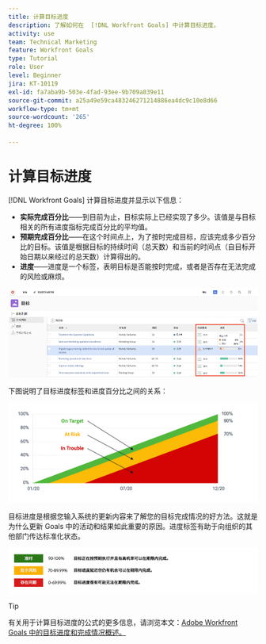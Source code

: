 ```yaml
---
title: 计算目标进度
description: 了解如何在  [!DNL Workfront Goals] 中计算目标进度。
activity: use
team: Technical Marketing
feature: Workfront Goals
type: Tutorial
role: User
level: Beginner
jira: KT-10119
exl-id: fa7aba9b-503e-4fad-93ee-9b709a839e11
source-git-commit: a25a49e59ca483246271214886ea4dc9c10e8d66
workflow-type: tm+mt
source-wordcount: '265'
ht-degree: 100%

---
```


# 计算目标进度

[!DNL Workfront Goals] 计算目标进度并显示以下信息：

* **实际完成百分比**——到目前为止，目标实际上已经实现了多少。该值是与目标相关的所有进度指标完成百分比的平均值。
* **预期完成百分比**——在这个时间点上，为了按时完成目标，应该完成多少百分比的目标。该值是根据目标的持续时间（总天数）和当前的时间点（自目标开始日期以来经过的总天数）计算得出的。
* **进度**——进度是一个标签，表明目标是否能按时完成，或者是否存在无法完成的风险或麻烦。

![屏幕快照：目标进度，位于 [!DNL Workfront Goals]](assets/13-workfront-goals-percent-complete.png)

下图说明了目标进度标签和进度百分比之间的关系：

![说明目标进度标签和进度百分比之间关系的图表](assets/14-workfront-goals-progress-statuses.jpeg)

目标进度是根据您输入系统的更新内容来了解您的目标完成情况的好方法。这就是为什么更新 Goals 中的活动和结果如此重要的原因。进度标签有助于向组织的其他部门传达标准化状态。

![图形：显示不同进度标签，位于 [!DNL Workfront Goals]](assets/15-workfront-goals-progress-bar-code.png)


>[!TIP]
>
>有关用于计算目标进度的公式的更多信息，请浏览本文：[Adobe Workfront Goals 中的目标进度和完成情况概述。](https://experienceleague.adobe.com/docs/workfront/using/adobe-workfront-goals/goal-management/calculate-goal-progress.html?lang=zh-Hans#overview-of-goal-progress-and-threshold)

